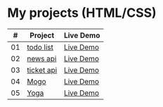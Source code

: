 # My projects (HTML/CSS)

|  #  | Project                                                                        | Live Demo                                                           |
| :-: | ------------------------------------------------------------------------------ | ------------------------------------------------------------------- |
| 01  | [todo list](https://github.com/Dmitriy811/BaseJS/tree/main/%201.%20todoList)   | [Live Demo](https://dmitriy811.github.io/BaseJS/%201.%20todoList)   |
| 02  | [news api](https://github.com/Dmitriy811/BaseJS/tree/main/2.%20news%20app)     | [Live Demo](https://dmitriy811.github.io/BaseJS/2.%20news%20app/newsApp/index) |
| 03  | [ticket api](https://github.com/Dmitriy811/BaseJS/tree/main/3.%20ticket%20app) | [Live Demo](https://dmitriy811.github.io/BaseJS/3.%20ticket%20app)  |
| 04  | [Mogo](https://github.com/Dmitriy811/BaseJS/tree/main/mogo)                             | [Live Demo](https://github.com/Dmitriy811/BaseJS/tree/main/4.%20mogo)               |
| 05  | [Yoga](https://github.com/Dmitriy811/BaseJS/tree/main/yoga)                             | [Live Demo](https://github.com/Dmitriy811/BaseJS/tree/main/5.%20yoga) 
